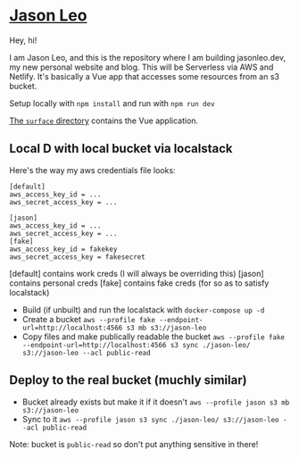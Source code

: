 # [Jason Leo](https://www.jasonleo.dev)

Hey, hi!

I am Jason Leo, and this is the repository where I am building jasonleo.dev, my new personal website and blog. This will be Serverless via AWS and Netlify. It's basically a Vue app that accesses some resources from an s3 bucket.

Setup locally with `npm install` and run with `npm run dev`

[The `surface` directory](/surface) contains the Vue application.


## Local D with local bucket via localstack

Here's the way my aws credentials file looks:
```
[default]
aws_access_key_id = ...
aws_secret_access_key = ...

[jason]
aws_access_key_id = ...
aws_secret_access_key = ...
[fake]
aws_access_key_id = fakekey
aws_secret_access_key = fakesecret
```
[default] contains work creds (I will always be overriding this)
[jason] contains personal creds
[fake] contains fake creds (for so as to satisfy localstack)

- Build (if unbuilt) and run the localstack with `docker-compose up -d`
- Create a bucket `aws --profile fake --endpoint-url=http://localhost:4566 s3 mb s3://jason-leo`
- Copy files and make publically readable the bucket `aws --profile fake --endpoint-url=http://localhost:4566 s3 sync ./jason-leo/ s3://jason-leo --acl public-read`

## Deploy to the real bucket (muchly similar)

- Bucket already exists but make it if it doesn't `aws --profile jason s3 mb s3://jason-leo`
- Sync to it `aws --profile jason s3 sync ./jason-leo/ s3://jason-leo --acl public-read`

Note: bucket is `public-read` so don't put anything sensitive in there!
